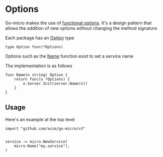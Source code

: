 # Options

Go-micro makes the use of [functional options](https://dave.cheney.net/2014/10/17/functional-options-for-friendly-apis). It's a design 
pattern that allows the addition of new options without changing the method signature. 

Each package has an [Option](https://godoc.org/github.com/asim/go-micro#Option) type

```
type Option func(*Options)
```

Options such as the [Name](https://godoc.org/github.com/asim/go-micro#Name) function exist to set a service name

The implementation is as follows

```
func Name(n string) Option {
	return func(o *Options) {
		o.Server.Init(server.Name(n))
	}
}
```

## Usage

Here's an example at the top level

```
import "github.com/asim/go-micro/v3"


service := micro.NewService(
	micro.Name("my.service"),
)
```

